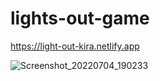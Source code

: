 # lights-out-game <br/>

https://light-out-kira.netlify.app

![Screenshot_20220704_190233](https://user-images.githubusercontent.com/90619014/177165591-8dbd7cca-d126-424f-9358-de38837243ae.png)
